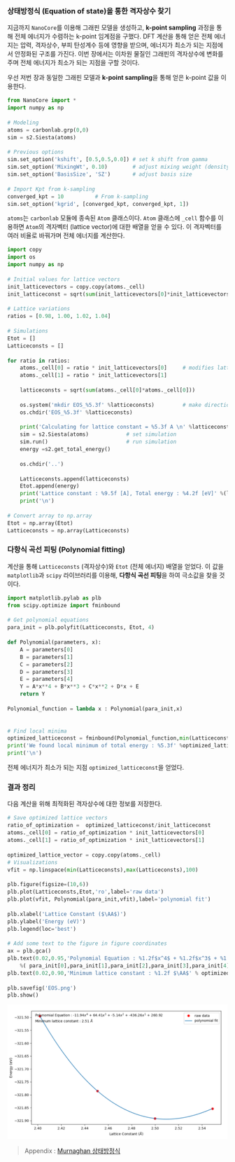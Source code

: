 ### 상태방정식 (Equation of state)을 통한 격자상수 찾기

지금까지 `NanoCore`를 이용해 그래핀 모델을 생성하고, **k-point sampling** 과정을 통해 전체 에너지가 수렴하는 k-point 임계점을 구했다. DFT 계산을 통해 얻은 전체 에너지는 압력, 격자상수, 부피 탄성계수 등에 영향을 받으며, 에너지가 최소가 되는 지점에서 안정화된 구조를 가진다. 이번 장에서는 이차원 물질인 그래핀의 격자상수에 변화를 주며 전체 에너지가 최소가 되는 지점을 구할 것이다.

우선 저번 장과 동일한 그래핀 모델과 **k-point sampling**을 통해 얻은 k-point 값을 이용한다.

```python
from NanoCore import *
import numpy as np

# Modeling
atoms = carbonlab.grp(0,0)
sim = s2.Siesta(atoms)

# Previous options
sim.set_option('kshift', [0.5,0.5,0.0]) # set k shift from gamma
sim.set_option('MixingWt', 0.10)        # adjust mixing weight (density)
sim.set_option('BasisSize', 'SZ')       # adjust basis size

# Import Kpt from k-sampling
converged_kpt = 10          # From k-sampling
sim.set_option('kgrid', [converged_kpt, converged_kpt, 1])
```

`atoms`는 `carbonlab` 모듈에 종속된 `Atom` 클래스이다. `Atom` 클래스에 `_cell` 함수를 이용하면 `Atom`의 격자벡터 (lattice vector)에 대한 배열을 얻을 수 있다. 이 격자벡터를 여러 비율로 바꿔가며 전체 에너지를 계산한다.

```python
import copy
import os
import numpy as np

# Initial values for lattice vectors
init_latticevectors = copy.copy(atoms._cell)
init_latticeconst = sqrt(sum(init_latticevectors[0]*init_latticevectors[0]))

# Lattice variations
ratios = [0.98, 1.00, 1.02, 1.04]

# Simulations
Etot = []
Latticeconsts = []

for ratio in ratios:
    atoms._cell[0] = ratio * init_latticevectors[0]     # modifies lattice vectors
    atoms._cell[1] = ratio * init_latticevectors[1]

    latticeconsts = sqrt(sum(atoms._cell[0]*atoms._cell[0]))

    os.system('mkdir EOS_%5.3f' %latticeconsts)         # make directions for each lattice constants
    os.chdir('EOS_%5.3f' %latticeconsts)

    print('Calculating for lattice constant = %5.3f A \n' %latticeconsts)
    sim = s2.Siesta(atoms)            # set simulation
    sim.run()                         # run simulation
    energy =s2.get_total_energy()

    os.chdir('..')

    Latticeconsts.append(latticeconsts)
    Etot.append(energy)
    print('Lattice constant : %9.5f [A], Total energy : %4.2f [eV]' %(latticeconsts , energy))
    print('\n')

# Convert array to np.array
Etot = np.array(Etot)
Latticeconsts = np.array(Latticeconsts)
```

### 다항식 곡선 피팅 (Polynomial fitting)

계산을 통해 `Latticeconsts` (격자상수)와 `Etot` (전체 에너지) 배열을 얻었다. 이 값을 `matplotlib`과 `scipy` 라이브러리를 이용해, **다항식 곡선 피팅**을 하여 극소값을 찾을 것이다.

```python
import matplotlib.pylab as plb
from scipy.optimize import fminbound

# Get polynomial equations
para_init = plb.polyfit(Latticeconsts, Etot, 4)

def Polynomial(parameters, x):
    A = parameters[0]
    B = parameters[1]
    C = parameters[2]
    D = parameters[3]
    E = parameters[4]
    Y = A*x**4 + B*x**3 + C*x**2 + D*x + E
    return Y

Polynomial_function = lambda x : Polynomial(para_init,x)


# Find local minima
optimized_latticeconst = fminbound(Polynomial_function,min(Latticeconsts),max(Latticeconsts))
print('We found local minimum of total energy : %5.3f' %optimized_latticeconst)
print('\n')
```

전체 에너지가 최소가 되는 지점 `optimized_latticeconst`을 얻었다.

### 결과 정리

다음 계산을 위해 최적화된 격자상수에 대한 정보를 저장한다.

```python
# Save optimized lattice vectors
ratio_of_optimization =  optimized_latticeconst/init_latticeconst
atoms._cell[0] = ratio_of_optimization * init_latticevectors[0]
atoms._cell[1] = ratio_of_optimization * init_latticevectors[1]

optimized_lattice_vector = copy.copy(atoms._cell)
# Visualizations
vfit = np.linspace(min(Latticeconsts),max(Latticeconsts),100)

plb.figure(figsize=(10,6))
plb.plot(Latticeconsts,Etot,'ro',label='raw data')
plb.plot(vfit, Polynomial(para_init,vfit),label='polynomial fit')

plb.xlabel('Lattice Constant ($\AA$)')
plb.ylabel('Energy (eV)')
plb.legend(loc='best')

# Add some text to the figure in figure coordinates
ax = plb.gca()
plb.text(0.02,0.95,'Polynomial Equation : %1.2f$x^4$ + %1.2f$x^3$ + %1.2f$x^2$ + %1.2f$x^1$ + %1.2f' \
    %( para_init[0],para_init[1],para_init[2],para_init[3],para_init[4]), transform = ax.transAxes)
plb.text(0.02,0.90,'Minimum lattice constant : %1.2f $\AA$' % optimized_latticeconst, transform = ax.transAxes)

plb.savefig('EOS.png')
plb.show()
```
![Nano02_01](img/NanoCore/02/02_01.png)


> Appendix : [Murnaghan 상태방정식](Nano02_3dEOS.md)
